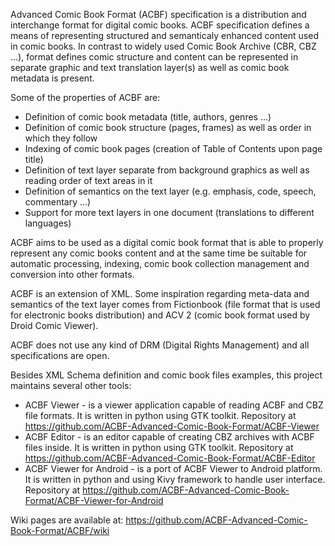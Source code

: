 Advanced Comic Book Format (ACBF) specification is a distribution and interchange format for digital comic books. ACBF specification defines a means of representing structured and semanticaly enhanced content used in comic books. In contrast to widely used Comic Book Archive (CBR, CBZ …), format defines comic structure and content can be represented in separate graphic and text translation layer(s) as well as comic book metadata is present.

Some of the properties of ACBF are:
* Definition of comic book metadata (title, authors, genres ...)
* Definition of comic book structure (pages, frames) as well as order in which they follow
* Indexing of comic book pages (creation of Table of Contents upon page title)
* Definition of text layer separate from background graphics as well as reading order of text areas in it
* Definition of semantics on the text layer (e.g. emphasis, code, speech, commentary …)
* Support for more text layers in one document (translations to different languages)

ACBF aims to be used as a digital comic book format that is able to properly represent any comic books content and at the same time be suitable for automatic processing, indexing, comic book collection management and conversion into other formats.

ACBF is an extension of XML. Some inspiration regarding meta-data and semantics of the text layer comes from Fictionbook (file format that is used for electronic books distribution) and ACV 2 (comic book format used by Droid Comic Viewer).

ACBF does not use any kind of DRM (Digital Rights Management) and all specifications are open.

Besides XML Schema definition and comic book files examples, this project maintains several other tools:

* ACBF Viewer - is a viewer application capable of reading ACBF and CBZ file formats. It is written in python using GTK toolkit. Repository at https://github.com/ACBF-Advanced-Comic-Book-Format/ACBF-Viewer
* ACBF Editor - is an editor capable of creating CBZ archives with ACBF files inside. It is written in python using GTK toolkit. Repository at https://github.com/ACBF-Advanced-Comic-Book-Format/ACBF-Editor
* ACBF Viewer for Android - is a port of ACBF Viewer to Android platform. It is written in python and using Kivy framework to handle user interface. Repository at https://github.com/ACBF-Advanced-Comic-Book-Format/ACBF-Viewer-for-Android

Wiki pages are available at: https://github.com/ACBF-Advanced-Comic-Book-Format/ACBF/wiki


